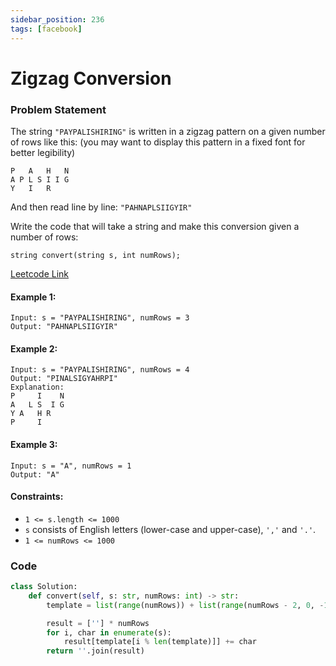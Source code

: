 ```yaml
---
sidebar_position: 236
tags: [facebook]
---
```


# Zigzag Conversion

### Problem Statement

The string `"PAYPALISHIRING"` is written in a zigzag pattern on a given number of rows like this: (you may want to display this pattern in a fixed font for better legibility)

```
P   A   H   N
A P L S I I G
Y   I   R
```

And then read line by line: `"PAHNAPLSIIGYIR"`

Write the code that will take a string and make this conversion given a number of rows:

```
string convert(string s, int numRows);
```

[Leetcode Link](https://leetcode.com/problems/zigzag-conversion)

#### Example 1:

```
Input: s = "PAYPALISHIRING", numRows = 3
Output: "PAHNAPLSIIGYIR"
```

#### Example 2:

```
Input: s = "PAYPALISHIRING", numRows = 4
Output: "PINALSIGYAHRPI"
Explanation:
P     I    N
A   L S  I G
Y A   H R
P     I
```

#### Example 3:

```
Input: s = "A", numRows = 1
Output: "A"
```

#### Constraints:

- `1 <= s.length <= 1000`
- `s` consists of English letters (lower-case and upper-case), `','` and `'.'`.
- `1 <= numRows <= 1000`

### Code

```python title="Python Code"
class Solution:
    def convert(self, s: str, numRows: int) -> str:
        template = list(range(numRows)) + list(range(numRows - 2, 0, -1))

        result = [''] * numRows
        for i, char in enumerate(s):
            result[template[i % len(template)]] += char
        return ''.join(result)

```
